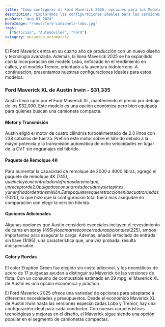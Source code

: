 ```yaml
---
title: "Cómo configurar el Ford Maverick 2025: opciones para los Modelos XL, Lobo y Tremor"
description: "Exploramos las configuraciones ideales para las versiones del Ford Maverick 2025: XL, Lobo y Tremor, destacando opciones y características clave."
pubDate: "Aug 01 2024"
heroImage: "/news/ford-camioneta-lobo.jpg"
tags:
  ["Noticias", "Automóviles", "Ford"]
category: mecanica_automotriz
---
```


El Ford Maverick entra en su cuarto año de producción con un nuevo diseño y tecnología avanzada. Además, la línea Maverick 2025 se ha expandido con la incorporación del modelo Lobo, enfocado en el rendimiento en calles, y el modelo Tremor, orientado a la aventura todoterreno. A continuación, presentamos nuestras configuraciones ideales para estos modelos.

### Ford Maverick XL de Austin Irwin - $31,335

Austin Irwin optó por el Ford Maverick XL, manteniendo el precio por debajo de los $32,000. Este modelo es una opción económica pero bien equipada para quienes buscan una camioneta compacta. 

#### Motor y Transmisión
Austin eligió el motor de cuatro cilindros turboalimentado de 2.0 litros con 238 caballos de fuerza. Prefirió este motor sobre el híbrido debido a la mayor potencia y la transmisión automática de ocho velocidades en lugar de la CVT sin engranajes del híbrido.

#### Paquete de Remolque 4K
Para aumentar la capacidad de remolque de 2000 a 4000 libras, agregó el paquete de remolque 4K ($745), que incluye un controlador de frenos de remolque, un receptor de 2.0 pulgadas con un arnés de cuatro y siete pines, y un enfriador de transmisión. Este paquete requiere tracción en las cuatro ruedas ($1020), lo que hizo que la configuración total fuera más asequible en comparación con elegir la versión híbrida.

#### Opciones Adicionales
Algunas opciones que Austin consideró esenciales incluyen el revestimiento de cama en spray ($495) y los amarres con cerradura opcionales ($225), ambos importantes para asegurar la carga. Además, añadió el teclado de entrada sin llave ($195), una característica que, una vez probada, resulta indispensable.

#### Color y Ruedas
El color Eruption Green fue elegido sin costo adicional, y los neumáticos de acero de 17 pulgadas ayudan a distinguir su Maverick de las versiones de flota. Con un consumo de combustible estimado en 29 mpg, el Maverick XL de Austin es una opción económica y práctica.

El Ford Maverick 2025 ofrece una variedad de opciones para adaptarse a diferentes necesidades y presupuestos. Desde el económico Maverick XL de Austin Irwin hasta las versiones especializadas Lobo y Tremor, hay una configuración ideal para cada conductor. Con nuevas características tecnológicas y mejoras en el diseño, el Maverick sigue siendo una opción popular en el segmento de camionetas compactas.